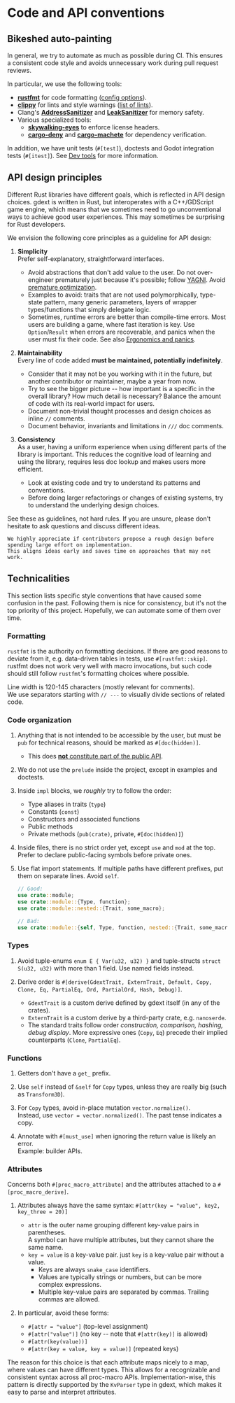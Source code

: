 <!--
  ~ This Source Code Form is subject to the terms of the Mozilla Public
  ~ License, v. 2.0. If a copy of the MPL was not distributed with this
  ~ file, You can obtain one at https://mozilla.org/MPL/2.0/.
-->

# Code and API conventions


<!-- toc -->

## Bikeshed auto-painting

In general, we try to automate as much as possible during CI. This ensures a consistent code style and avoids unnecessary work during
pull request reviews.

In particular, we use the following tools:

* [**rustfmt**] for code formatting ([config options][rustfmt-config]).
* [**clippy**] for lints and style warnings ([list of lints][clippy-lints]).
* Clang's [**AddressSanitizer**] and [**LeakSanitizer**] for memory safety.
* Various specialized tools:
  * [**skywalking-eyes**] to enforce license headers.
  * [**cargo-deny**] and [**cargo-machete**] for dependency verification.

In addition, we have unit tests (`#[test]`), doctests and Godot integration tests (`#[itest]`).
See [Dev tools] for more information.

[**AddressSanitizer**]: https://clang.llvm.org/docs/AddressSanitizer.html
[**cargo-deny**]: https://embarkstudios.github.io/cargo-deny
[**cargo-machete**]: https://github.com/bnjbvr/cargo-machete
[**clippy**]: https://doc.rust-lang.org/stable/clippy/usage.html
[**LeakSanitizer**]: https://clang.llvm.org/docs/LeakSanitizer.html
[**rustfmt**]: https://github.com/rust-lang/rustfmt
[**skywalking-eyes**]: https://github.com/apache/skywalking-eyes
[clippy-lints]: https://rust-lang.github.io/rust-clippy/master/index.html
[Dev tools]: dev-tools.md
[rustfmt-config]: https://rust-lang.github.io/rustfmt


## API design principles

Different Rust libraries have different goals, which is reflected in API design choices. gdext is written in Rust, but interoperates with
a C++/GDScript game engine, which means that we sometimes need to go unconventional ways to achieve good user experiences.
This may sometimes be surprising for Rust developers.

We envision the following core principles as a guideline for API design:

1. **Simplicity**  
   Prefer self-explanatory, straightforward interfaces.
   * Avoid abstractions that don't add value to the user.
     Do not over-engineer prematurely just because it's possible; follow [YAGNI][wiki-yagni]. Avoid [premature optimization][wiki-premature-opt].
   * Examples to avoid: traits that are not used polymorphically, type-state pattern, many generic parameters,
     layers of wrapper types/functions that simply delegate logic.
   * Sometimes, runtime errors are better than compile-time errors. Most users are building a game, where fast iteration is key.
     Use `Option`/`Result` when errors are recoverable, and panics when the user must fix their code.
     See also [Ergonomics and panics][lib-ergonomics-panics].

2. **Maintainability**  
   Every line of code added **must be maintained, potentially indefinitely**.
   * Consider that it may not be you working with it in the future, but another contributor or maintainer, maybe a year from now.
   * Try to see the bigger picture -- how important is a specific in the overall library? How much detail is necessary?
     Balance the amount of code with its real-world impact for users.
   * Document non-trivial thought processes and design choices as inline `//` comments.
   * Document behavior, invariants and limitations in `///` doc comments.

3. **Consistency**  
   As a user, having a uniform experience when using different parts of the library is important.
   This reduces the cognitive load of learning and using the library, requires less doc lookup and makes users more efficient.
   * Look at existing code and try to understand its patterns and conventions.
   * Before doing larger refactorings or changes of existing systems, try to understand the underlying design choices.

See these as guidelines, not hard rules. If you are unsure, please don't hesitate to ask questions and discuss different ideas.

```admonish tip
We highly appreciate if contributors propose a rough design before spending large effort on implementation.
This aligns ideas early and saves time on approaches that may not work.
```


## Technicalities

This section lists specific style conventions that have caused some confusion in the past.
Following them is nice for consistency, but it's not the top priority of this project. Hopefully, we can automate some of them over time.


### Formatting

`rustfmt` is the authority on formatting decisions. If there are good reasons to deviate from it, e.g. data-driven tables in tests,
use `#[rustfmt::skip]`. rustfmt does not work very well with macro invocations, but such code should still follow `rustfmt`'s
formatting choices where possible.

Line width is 120-145 characters (mostly relevant for comments).  
We use separators starting with  `// ---` to visually divide sections of related code.


### Code organization

1. Anything that is not intended to be accessible by the user, but must be `pub` for technical reasons, should be marked as `#[doc(hidden)]`.
   * This does [**not** constitute part of the public API][lib-public-api].

1. We do not use the `prelude` inside the project, except in examples and doctests.

1. Inside `impl` blocks, we _roughly_ try to follow the order:
   * Type aliases in traits (`type`)
   * Constants (`const`)
   * Constructors and associated functions
   * Public methods
   * Private methods (`pub(crate)`, private, `#[doc(hidden)]`)

1. Inside files, there is no strict order yet, except `use` and `mod` at the top. Prefer to declare public-facing symbols before private ones.

1. Use flat import statements. If multiple paths have different prefixes, put them on separate lines. Avoid `self`.
   ```rs
   // Good:
   use crate::module;
   use crate::module::{Type, function};
   use crate::module::nested::{Trait, some_macro};
   
   // Bad:
   use crate::module::{self, Type, function, nested::{Trait, some_macro}};
   ```


### Types

1. Avoid tuple-enums `enum E { Var(u32, u32) }` and tuple-structs `struct S(u32, u32)` with more than 1 field. Use named fields instead.

1. Derive order is `#[derive(GdextTrait, ExternTrait, Default, Copy, Clone, Eq, PartialEq, Ord, PartialOrd, Hash, Debug)]`.
   * `GdextTrait` is a custom derive defined by gdext itself (in any of the crates).
   * `ExternTrait` is a custom derive by a third-party crate, e.g. `nanoserde`.
   * The standard traits follow order _construction, comparison, hashing, debug display_.
     More expressive ones (`Copy`, `Eq`) precede their implied counterparts (`Clone`, `PartialEq`).


### Functions

1. Getters don't have a `get_` prefix.

1. Use `self` instead of `&self` for `Copy` types, unless they are really big (such as `Transform3D`).

1. For `Copy` types, avoid in-place mutation `vector.normalize()`.  
   Instead, use `vector = vector.normalized()`. The past tense indicates a copy.

1. Annotate with `#[must_use]` when ignoring the return value is likely an error.  
   Example: builder APIs.


### Attributes

Concerns both `#[proc_macro_attribute]` and the attributes attached to a `#[proc_macro_derive]`.

1. Attributes always have the same syntax: `#[attr(key = "value", key2, key_three = 20)]`
   * `attr` is the outer name grouping different key-value pairs in parentheses.  
     A symbol can have multiple attributes, but they cannot share the same name.
   * `key = value` is a key-value pair. just `key` is a key-value pair without a value.
     * Keys are always `snake_case` identifiers.  
     * Values are typically strings or numbers, but can be more complex expressions.
     * Multiple key-value pairs are separated by commas. Trailing commas are allowed.

2. In particular, avoid these forms:
   * `#[attr = "value"]` (top-level assignment)
   * `#[attr("value")]` (no key -- note that `#[attr(key)]` is allowed)
   * `#[attr(key(value))]`
   * `#[attr(key = value, key = value)]` (repeated keys)

The reason for this choice is that each attribute maps nicely to a map, where values can have different types.
This allows for a recognizable and consistent syntax across all proc-macro APIs. Implementation-wise, this pattern is
directly supported by the `KvParser` type in gdext, which makes it easy to parse and interpret attributes.


[lib-ergonomics-panics]: https://godot-rust.github.io/docs/gdext/master/godot/#ergonomics-and-panics
[lib-public-api]: https://godot-rust.github.io/docs/gdext/master/godot/#public-api
[wiki-premature-opt]: https://en.wikipedia.org/wiki/Program_optimization#When_to_optimize
[wiki-yagni]: https://en.wikipedia.org/wiki/YAGNI
